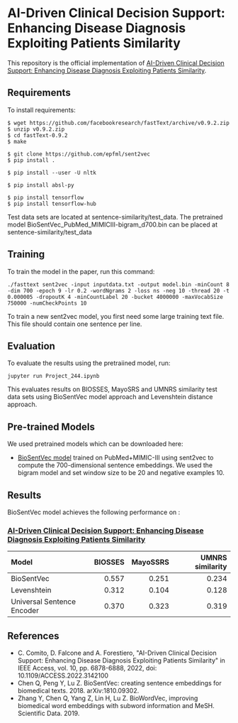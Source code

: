 # AI-Driven Clinical Decision Support: Enhancing Disease Diagnosis Exploiting Patients Similarity

This repository is the official implementation of [AI-Driven Clinical Decision Support: Enhancing Disease Diagnosis Exploiting Patients Similarity](https://ieeexplore.ieee.org/stamp/stamp.jsp?tp=&arnumber=9676651). 


## Requirements

To install requirements:

```setup
$ wget https://github.com/facebookresearch/fastText/archive/v0.9.2.zip
$ unzip v0.9.2.zip
$ cd fastText-0.9.2
$ make

$ git clone https://github.com/epfml/sent2vec
$ pip install .

$ pip install --user -U nltk

$ pip install absl-py

$ pip install tensorflow
$ pip install tensorflow-hub
```

Test data sets are located at sentence-similarity/test_data. The pretrained model BioSentVec_PubMed_MIMICIII-bigram_d700.bin can be placed at sentence-similarity/test_data

## Training

To train the model in the paper, run this command:

```train
./fasttext sent2vec -input inputdata.txt -output model.bin -minCount 8 -dim 700 -epoch 9 -lr 0.2 -wordNgrams 2 -loss ns -neg 10 -thread 20 -t 0.000005 -dropoutK 4 -minCountLabel 20 -bucket 4000000 -maxVocabSize 750000 -numCheckPoints 10
```

To train a new sent2vec model, you first need some large training text file. This file should contain one sentence per line. 

## Evaluation

To evaluate the results using the pretraiined model, run:

```eval
jupyter run Project_244.ipynb
```

This evaluates results on BIOSSES, MayoSRS and UMNRS similarity test data sets using BioSentVec model approach and Levenshtein distance approach.

## Pre-trained Models

We used pretrained models which can be downloaded here:

- [BioSentVec model](https://ftp.ncbi.nlm.nih.gov/pub/lu/Suppl/BioSentVec/BioSentVec_PubMed_MIMICIII-bigram_d700.bin) trained on PubMed+MIMIC-III using  sent2vec to compute the 700-dimensional sentence embeddings. We used the bigram model and set window size to be 20 and negative examples 10. 


## Results

BioSentVec model achieves the following performance on :

### [AI-Driven Clinical Decision Support: Enhancing Disease Diagnosis Exploiting Patients Similarity](https://ieeexplore.ieee.org/stamp/stamp.jsp?tp=&arnumber=9676651)

| Model                        | BIOSSES  | MayoSSRS |  UMNRS similarity|
| :----------------------------|---------:| --------:|  ---------------:|
| BioSentVec                   |  0.557   |  0.251   |      0.234       |
| Levenshtein                  |  0.312   |  0.104   |      0.128       |
| Universal Sentence Encoder   |  0.370   |  0.323   |      0.319       |


## References

- C. Comito, D. Falcone and A. Forestiero, "AI-Driven Clinical Decision Support: Enhancing Disease Diagnosis Exploiting Patients Similarity" in IEEE Access, vol. 10, pp. 6878-6888, 2022, doi: 10.1109/ACCESS.2022.3142100
- Chen Q, Peng Y, Lu Z. BioSentVec: creating sentence embeddings for biomedical texts. 2018. arXiv:1810.09302.
- Zhang Y, Chen Q, Yang Z, Lin H, Lu Z. BioWordVec, improving biomedical word embeddings with subword information and MeSH. Scientific Data. 2019.

